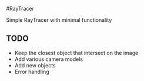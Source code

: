 #RayTracer

Simple RayTracer with minimal functionality

## TODO

* Keep the closest object that intersect on the image
* Add various camera models
* Add new objects
* Error handling